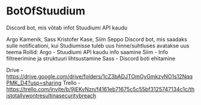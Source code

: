 # BotOfStuudium
Discord bot, mis võtab infot Stuudiumi API kaudu

Argo Kamenik, Sass Kristofer Kase, Siim Seppo
Discord bot, mis saadaks sulle notificationi, kui Studiumisse tuleb uus hinne/suhtluses avatakse uus teema
Rollid: 
Argo - Stuudiumi API kaudu info saamine
Siim - Info filtreerimine ja struktuuri lihtsustamine
Sass - Discord boti ehitamine

Drive - https://drive.google.com/drive/folders/1cZ3bADJTOmOyGmkzyNO1s12NqqPMK_D4?usp=sharing
Trello - https://trello.com/invite/b/9jEKvNzn/f4161eb71675c5c55bf3125747134c1c/thistotallywontresultinasecuritybreach
